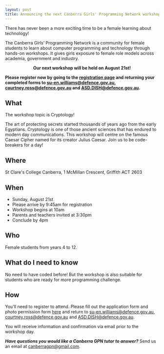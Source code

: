 ```yaml
---
layout: post
title: Announcing the next Canberra Girls' Programming Network workshop
---
```


There has never been a more exciting time to be a female learning about technology!

The Canberra Girls’ Programming Network is a community for female students to learn about computer programming and technology through hands-on workshops. It gives girls exposure to female role models across academia, government and industry.

<p><strong><center>Our next workshop will be held on August 21st!</center></strong></p>

**Please register now by going to the [registration page](/register) and returning your completed forms to [su-en.williams@defence.gov.au](mailto:su-en.williams@defence.gov.au), [courtney.ross@defence.gov.au](mailto:courtney.ross@defence.gov.a) and [ASD.DISH@defence.gov.au](mailto:ASD.DISH@defence.gov.au).**

## What

The workshop topic is Cryptology!

The art of protecting secrets started thousands of years ago from the early Egyptians. Cryptology is one of those ancient sciences that has endured to modern day communications. This workshop will centre on the famous Caesar Cipher named for its creator Julius Caesar. Join us to be code-breakers for a day!

## Where

St Clare's College Canberra, 1 McMillan Crescent, Griffith ACT 2603

## When

* Sunday, August 21st
* Please arrive by 9:45am for registration
* Workshop begins at 10am
* Parents and teachers invited at 3:30pm
* Conclude by 4pm

## Who

Female students from years 4 to 12.

## What do I need to know

No need to have coded before! But the workshop is also suitable for students who are ready for more programming challenge.

## How

You'll need to register to attend. Please fill out the application form and photo permission form [here](/register) and return to [su-en.williams@defence.gov.au](mailto:su-en.williams@defence.gov.au), [courtney.ross@defence.gov.au](mailto:courtney.ross@defence.gov.a) and [ASD.DISH@defence.gov.au](mailto:ASD.DISH@defence.gov.au).

You will receive information and confirmation via email prior to the workshop day.

_**Have questions you would like a Canberra GPN tutor to answer?**_ Send us an email at [canberragpn@gmail.com](mailto:canberragpn@gmail.com).